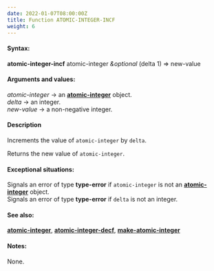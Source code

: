 ```yaml
---
date: 2022-01-07T08:00:00Z
title: Function ATOMIC-INTEGER-INCF
weight: 6
---
```


#### Syntax:

**atomic-integer-incf** atomic-integer *&optional* (delta 1) => new-value

#### Arguments and values:

*atomic-integer* -> an [**atomic-integer**](../atomic-integer)
object.\
*delta* -> an integer.\
*new-value* -> a non-negative integer.

#### Description

Increments the value of `atomic-integer` by `delta`.

Returns the new value of `atomic-integer`.

#### Exceptional situations:

Signals an error of type **type-error** if `atomic-integer` is not
an [**atomic-integer**](../atomic-integer) object.\
Signals an error of type **type-error** if `delta` is not an integer.

#### See also:

[**atomic-integer**](../atomic-integer),
[**atomic-integer-decf**](../atomic-integer-decf),
[**make-atomic-integer**](../make-atomic-integer)

#### Notes:

None.

